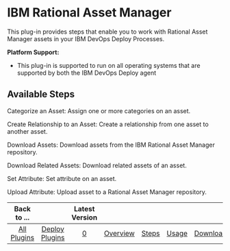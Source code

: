 
# IBM Rational Asset Manager

This plug-in provides steps that enable you to work with Rational Asset Manager assets in your IBM DevOps Deploy Processes.

**Platform Support:**

* This plug-in is supported to run on all operating systems that are supported by both the IBM DevOps Deploy agent


## Available Steps

Categorize an Asset: Assign one or more categories on an asset.

Create Relationship to an Asset: Create a relationship from one asset to another asset.

Download Assets: Download assets from the IBM Rational Asset Manager repository.

Download Related Assets: Download related assets of an asset.

Set Attribute: Set attribute on an asset.

Upload Attribute: Upload asset to a Rational Asset Manager repository.



|Back to ...||Latest Version|||||
| :---: | :---: | :---: | :---: | :---: | :---: | :---: |
|[All Plugins](../../index.md)|[Deploy Plugins](../README.md)|[0](https://raw.githubusercontent.com/UrbanCode/IBM-UCD-PLUGINS/main/files/RAM/com.ibm.udeploy.plugin.ram.zip)|[Overview](overview.md)|[Steps](steps.md)|[Usage](usage.md)|[Downloads](downloads.md)|
